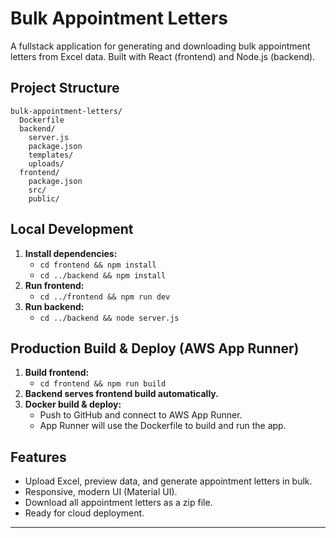 # Bulk Appointment Letters

A fullstack application for generating and downloading bulk appointment letters from Excel data. Built with React (frontend) and Node.js (backend).

## Project Structure

```
bulk-appointment-letters/
  Dockerfile
  backend/
    server.js
    package.json
    templates/
    uploads/
  frontend/
    package.json
    src/
    public/
```

## Local Development

1. **Install dependencies:**
   - `cd frontend && npm install`
   - `cd ../backend && npm install`
2. **Run frontend:**
   - `cd ../frontend && npm run dev`
3. **Run backend:**
   - `cd ../backend && node server.js`

## Production Build & Deploy (AWS App Runner)

1. **Build frontend:**
   - `cd frontend && npm run build`
2. **Backend serves frontend build automatically.**
3. **Docker build & deploy:**
   - Push to GitHub and connect to AWS App Runner.
   - App Runner will use the Dockerfile to build and run the app.

## Features
- Upload Excel, preview data, and generate appointment letters in bulk.
- Responsive, modern UI (Material UI).
- Download all appointment letters as a zip file.
- Ready for cloud deployment.

--- 